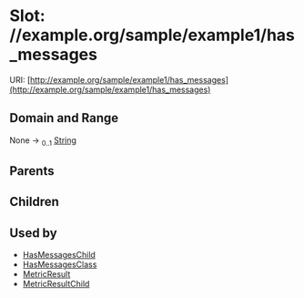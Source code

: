 
# Slot: //example.org/sample/example1/has_messages




URI: [http://example.org/sample/example1/has_messages](http://example.org/sample/example1/has_messages)


## Domain and Range

None &#8594;  <sub>0..1</sub> [String](types/String.md)

## Parents


## Children


## Used by

 * [HasMessagesChild](HasMessagesChild.md)
 * [HasMessagesClass](HasMessagesClass.md)
 * [MetricResult](MetricResult.md)
 * [MetricResultChild](MetricResultChild.md)
